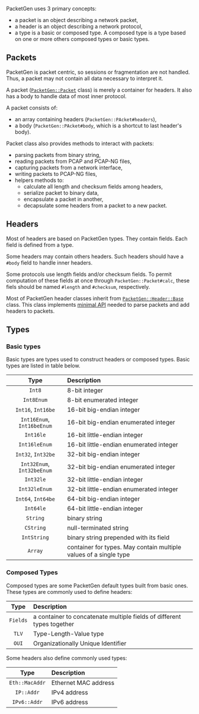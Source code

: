 PacketGen uses 3 primary concepts:

* a packet is an object describing a network packet,
* a header is an object describing a network protocol,
* a type is a basic or composed type. A composed type is a type based on one or
  more others composed types or basic types.

## Packets

PacketGen is packet centric, so sessions or fragmentation are not handled. Thus,
a packet may not contain all data necessary to interpret it.

A packet ([`PacketGen::Packet`](http://www.rubydoc.info/gems/packetgen/PacketGen/Packet)
class) is merely a container for headers. It also has a body to handle data of most
inner protocol.

A packet consists of:

* an array containing headers (`PacketGen::PAcket#headers`),
* a body (`PacketGen::PAcket#body`, which is a shortcut to last header's body).

Packet class also provides methods to interact with packets:
* parsing packets from binary string,
* reading packets from PCAP and PCAP-NG files,
* capturing packets from a network interface,
* writing packets to PCAP-NG files,
* helpers methods to:
    * calculate all length and checksum fields among headers,
    * serialize packet to binary data,
    * encapsulate a packet in another,
    * decapsulate some headers from a packet to a new packet.

## Headers

Most of headers are based on PacketGen types. They contain fields. Each field
is defined from a type.

Some headers may contain others headers. Such headers should have a `#body` field
to handle inner headers.

Some protocols use length fields and/or checksum fields. To permit computation
of these fields at once through `PacketGen::Packet#calc`, these fiels should be
named `#length` and `#checksum`, respectively.

Most of PacketGen header classes inherit from [`PacketGen::Header::Base`](http://www.rubydoc.info/gems/packetgen/PacketGen/Header/Base)
class. This class implements [minimal API](https://github.com/sdaubert/packetgen/wiki/Create-Custom-Protocol#header-minimal-api)
needed to parse packets and add headers to packets.

## Types

### Basic types

Basic types are types used to construct headers or composed types. Basic
types are listed in table below.

| Type                       | Description                                    |
|:------------------:        |:-----------------------------------------------|
| `Int8`                     | 8-bit integer                                  |
| `Int8Enum`                 | 8-bit enumerated integer                       |
| `Int16`, `Int16be`         | 16-bit big-endian integer                      |
| `Int16Enum`, `Int16beEnum` | 16-bit big-endian enumerated integer           |
| `Int16le`                  | 16-bit little-endian integer                   |
| `Int16leEnum`              | 16-bit little-endian enumerated integer        |
| `Int32`, `Int32be`         | 32-bit big-endian integer                      |
| `Int32Enum`, `Int32beEnum` | 32-bit big-endian enumerated integer           |
| `Int32le`                  | 32-bit little-endian integer                   |
| `Int32leEnum`              | 32-bit little-endian enumerated integer        |
| `Int64`, `Int64be`         | 64-bit big-endian integer                      |
| `Int64le`                  | 64-bit little-endian integer                   |
| `String`                   | binary string                                  |
| `CString`                  | null-terminated string                         |
| `IntString`                | binary string prepended with its field         |
| `Array`                    | container for types. May contain multiple values of a single type|

### Composed Types

Composed types are some PacketGen default types built from basic ones. These
types are commonly used to define headers:

| Type                     | Description                                      |
|:------------------------:|:-------------------------------------------------|
| `Fields`                 | a container to concatenate multiple fields of different types together |
| `TLV`                    | Type-Length-Value type                           |
| `OUI`                    | Organizationally Unique Identifier               |

Some headers also define commonly used types:

| Type                     | Description                                      |
|:------------------------:|:-------------------------------------------------|
| `Eth::MacAddr`           | Ethernet MAC address                             |
| `IP::Addr`               | IPv4 address                                     |
| `IPv6::Addr`             | IPv6 address                                     |
